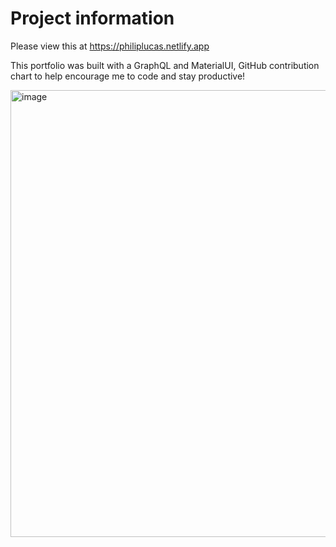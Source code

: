 # Project information 

Please view this at https://philiplucas.netlify.app

This portfolio was built with a GraphQL and MaterialUI, GitHub contribution chart to help encourage me to code and stay productive!

<img width="715" alt="image" src="https://github.com/stuckinsnow/personal-portfolio/assets/126236947/de238b75-cf46-4355-a0c4-62417fd40889">
